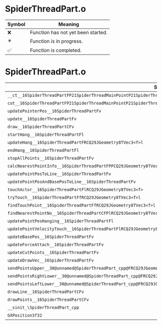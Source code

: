 # SpiderThreadPart.o
| Symbol | Meaning 
| ------------- | ------------- 
| :x: | Function has not yet been started. 
| :eight_pointed_black_star: | Function is in progress. 
| :white_check_mark: | Function is completed. 


# SpiderThreadPart.o
| Symbol | Decompiled? |
| ------------- | ------------- |
| `__ct__16SpiderThreadPartFP21SpiderThreadMainPointP21SpiderThreadMainPointf` | :x: |
| `cut__16SpiderThreadPartFP21SpiderThreadMainPointP21SpiderThreadMainPoint` | :x: |
| `updatePointerPos__16SpiderThreadPartFv` | :x: |
| `update__16SpiderThreadPartFv` | :x: |
| `draw__16SpiderThreadPartCFv` | :x: |
| `startHang__16SpiderThreadPartFl` | :x: |
| `updateHang__16SpiderThreadPartFRCQ29JGeometry8TVec3<f>l` | :x: |
| `endHang__16SpiderThreadPartFl` | :x: |
| `stopAllPoints__16SpiderThreadPartFv` | :x: |
| `calcNearestPointInfo__16SpiderThreadPartFPPCQ29JGeometry8TVec3<f>PPCQ29JGeometry8TVec3<f>PlRCQ29JGeometry8TVec3<f>` | :x: |
| `updatePointPosToLine__16SpiderThreadPartFv` | :x: |
| `updatePointPosAndBasePosToLine__16SpiderThreadPartFv` | :x: |
| `touchActor__16SpiderThreadPartFlRCQ29JGeometry8TVec3<f>` | :x: |
| `tryTouch__16SpiderThreadPartFfRCQ29JGeometry8TVec3<f>l` | :x: |
| `findTouchPoint__16SpiderThreadPartFfRCQ29JGeometry8TVec3<f>l` | :x: |
| `findNearestPointNo__16SpiderThreadPartCFPlRCQ29JGeometry8TVec3<f>` | :x: |
| `updatePointPosHanging__16SpiderThreadPartFl` | :x: |
| `updatePointVelocityTouch__16SpiderThreadPartFlRCQ29JGeometry8TVec3<f>` | :x: |
| `updateBasePos__16SpiderThreadPartFv` | :x: |
| `updateForceAttach__16SpiderThreadPartFv` | :x: |
| `updateCutPoints__16SpiderThreadPartFv` | :x: |
| `updateDrawVec__16SpiderThreadPartFv` | :x: |
| `sendPointsUpper__30@unnamed@SpiderThreadPart_cpp@FRCQ29JGeometry8TVec3<f>RCQ29JGeometry8TVec3<f>RCQ29JGeometry8TVec3<f>ff` | :x: |
| `sendPointsRightLower__30@unnamed@SpiderThreadPart_cpp@FRCQ29JGeometry8TVec3<f>RCQ29JGeometry8TVec3<f>RCQ29JGeometry8TVec3<f>ff` | :x: |
| `sendPointsLeftLower__30@unnamed@SpiderThreadPart_cpp@FRCQ29JGeometry8TVec3<f>RCQ29JGeometry8TVec3<f>RCQ29JGeometry8TVec3<f>ff` | :x: |
| `drawLine__16SpiderThreadPartCFv` | :x: |
| `drawPoints__16SpiderThreadPartCFv` | :x: |
| `__sinit_\SpiderThreadPart_cpp` | :x: |
| `GXPosition3f32` | :x: |
